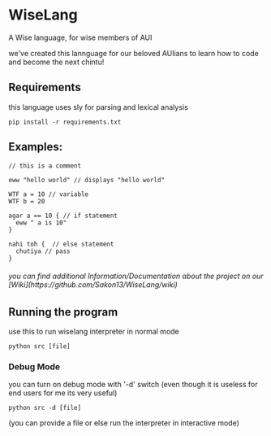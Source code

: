 # WiseLang
A Wise language, for wise members of AUI

we've created this lannguage for our beloved AUIians to learn how to code and become the next chintu!

## Requirements

this language uses sly for parsing and lexical analysis

```
pip install -r requirements.txt
```

## Examples:

```
// this is a comment

eww "hello world" // displays "hello world"

WTF a = 10 // variable
WTF b = 20

agar a == 10 { // if statement
  eww " a is 10"
}

nahi toh {  // else statement
  chutiya // pass
}
```

<h6>you can find additional Information/Documentation about the project on our [Wiki](https://github.com/Sakon13/WiseLang/wiki)</h6>

## Running the program

use this to run wiselang interpreter in normal mode
```
python src [file] 
```

### Debug Mode

you can turn on debug mode with '-d' switch
(even though it is useless for end users for me its very useful)

```
python src -d [file]
```
(you can provide a file or else run the interpreter in interactive mode)
